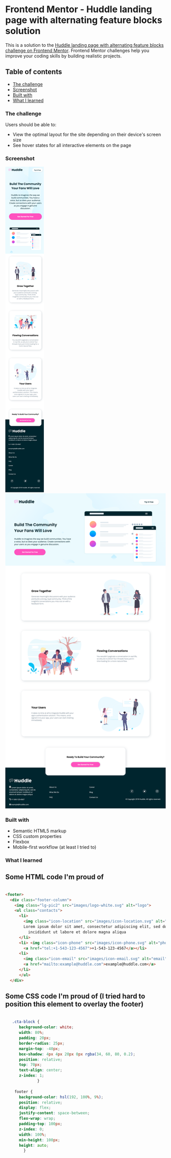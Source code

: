 # Frontend Mentor - Huddle landing page with alternating feature blocks solution

This is a solution to the [Huddle landing page with alternating feature blocks challenge on Frontend Mentor](https://www.frontendmentor.io/challenges/huddle-landing-page-with-alternating-feature-blocks-5ca5f5981e82137ec91a5100). Frontend Mentor challenges help you improve your coding skills by building realistic projects. 

## Table of contents

  - [The challenge](#the-challenge)
  - [Screenshot](#screenshot)
  - [Built with](#built-with)
  - [What I learned](#what-i-learned)


### The challenge

Users should be able to:

- View the optimal layout for the site depending on their device's screen size
- See hover states for all interactive elements on the page

### Screenshot

![mobile](images/mobile-view.png)
![desktop](images/desktop-view.png)


### Built with

- Semantic HTML5 markup
- CSS custom properties
- Flexbox
- Mobile-first workflow (at least I tried to)

### What I learned

<h2>Some HTML code I'm proud of</h2>

```html

<footer>
  <div class="footer-column">
    <img class="lg-pic2" src="images/logo-white.svg" alt="logo">
    <ul class="contacts">
      <li>
        <img class="icon-location" src="images/icon-location.svg" alt="location">
        Lorem ipsum dolor sit amet, consectetur adipiscing elit, sed do eiusmod tempor 
          incididunt ut labore et dolore magna aliqua
      </li>
      <li> <img class="icon-phone" src="images/icon-phone.svg" alt="phone">
        <a href="tel:+1-543-123-4567">+1-543-123-4567</a></li>
      <li>
        <img class="icon-email" src="images/icon-email.svg" alt="email">
        <a href="mailto:example@huddle.com">example@huddle.com</a>
      </li>
      </ul>
  </div>

```

<h2>Some CSS code I'm proud of (I tried hard to position this element to overlay the footer)</h2>

```css

   .cta-block {
      background-color: white;
      width: 80%;
      padding: 20px;
      border-radius: 25px;
      margin-top: -40px;
      box-shadow: 4px 4px 20px 0px rgba(34, 60, 80, 0.2);
      position: relative;
      top: 70px;
      text-align: center;
      z-index: 1;
              }

    footer {
      background-color: hsl(192, 100%, 9%);
      position: relative;
      display: flex;
      justify-content: space-between;
      flex-wrap: wrap;
      padding-top: 100px;
      z-index: 0;
      width: 100%;
      min-height: 100px;
      height: auto;
        }
